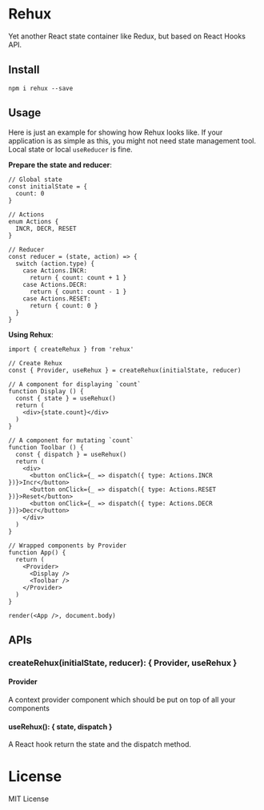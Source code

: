# Rehux

Yet another React state container like Redux, but based on React Hooks API.

## Install

```
npm i rehux --save
```

## Usage

Here is just an example for showing how Rehux looks like. If your application is as simple as this, you might not need state management tool. Local state or local `useReducer` is fine.

**Prepare the state and reducer**:

```tsx
// Global state
const initialState = {
  count: 0
}

// Actions
enum Actions {
  INCR, DECR, RESET
}

// Reducer
const reducer = (state, action) => {
  switch (action.type) {
    case Actions.INCR:
      return { count: count + 1 }
    case Actions.DECR:
      return { count: count - 1 }
    case Actions.RESET:
      return { count: 0 }
  }
}
```

**Using Rehux**:

```tsx
import { createRehux } from 'rehux'

// Create Rehux
const { Provider, useRehux } = createRehux(initialState, reducer)

// A component for displaying `count`
function Display () {
  const { state } = useRehux()
  return (
    <div>{state.count}</div>
  )
}

// A component for mutating `count`
function Toolbar () {
  const { dispatch } = useRehux()
  return (
    <div>
      <button onClick={_ => dispatch({ type: Actions.INCR })}>Incr</button>
      <button onClick={_ => dispatch({ type: Actions.RESET })}>Reset</button>
      <button onClick={_ => dispatch({ type: Actions.DECR })}>Decr</button>
    </div>
  )
}

// Wrapped components by Provider
function App() {
  return (
    <Provider>
      <Display />
      <Toolbar />
    </Provider>
  )
}

render(<App />, document.body)
```

## APIs

### createRehux(initialState, reducer): { Provider, useRehux }

#### Provider

A context provider component which should be put on top of all your components

#### useRehux(): { state, dispatch }

A React hook return the state and the dispatch method.

# License

MIT License
